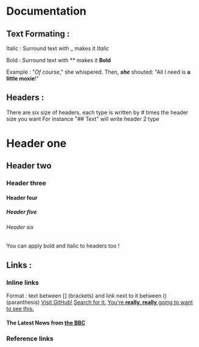 # Documentation

## Text Formating :

Italic : Surround text with _ makes it _Italic_

Bold : Surround text with ** makes it **Bold**

Example : "_Of course_," she whispered. Then, **_she_** shouted: "All I need is **a little moxie**!"

## Headers :

There are six size of headers, each type is written by # times the header size you want
For instance "## Text" will write header 2 type

# Header one
## Header two
### Header three
#### Header four
##### Header five
###### Header six

You can apply bold and italic to headers too !

## Links :

### Inline links
Format : text between [] (brackets) and link next to it between () (paranthesis)
[Visit GitHub!](www.github.com)
[Search for it.](www.google.com)
[You're **really, really** going to want to see this.](www.dailykitten.com)

#### The Latest News from [the BBC](www.bbc.com/news)

### Reference links





